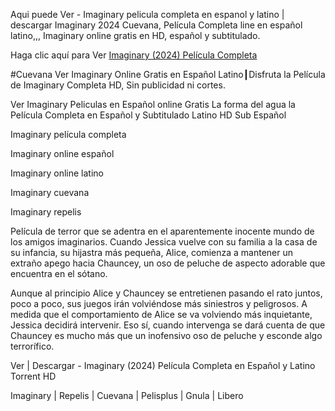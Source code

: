 Aqui puede Ver - Imaginary pelicula completa en espanol y latino | descargar Imaginary 2024 Cuevana, Película Completa line en español latino,,, Imaginary online gratis en HD, español y subtitulado.

Haga clic aquí para Ver [Imaginary (2024) Película Completa](https://movie-fest.xyz/movie/1125311/imaginary.html)

#Cuevana Ver Imaginary Online Gratis en Español Latino┃Disfruta la Película de Imaginary Completa HD, Sin publicidad ni cortes.

Ver Imaginary Peliculas en Español online Gratis La forma del agua la Película Completa en Español y Subtitulado Latino HD Sub Español

Imaginary película completa

Imaginary online español

Imaginary online latino

Imaginary cuevana

Imaginary repelis

Película de terror que se adentra en el aparentemente inocente mundo de los amigos imaginarios. Cuando Jessica vuelve con su familia a la casa de su infancia, su hijastra más pequeña, Alice, comienza a mantener un extraño apego hacia Chauncey, un oso de peluche de aspecto adorable que encuentra en el sótano.

Aunque al principio Alice y Chauncey se entretienen pasando el rato juntos, poco a poco, sus juegos irán volviéndose más siniestros y peligrosos. A medida que el comportamiento de Alice se va volviendo más inquietante, Jessica decidirá intervenir. Eso sí, cuando intervenga se dará cuenta de que Chauncey es mucho más que un inofensivo oso de peluche y esconde algo terrorífico.

Ver | Descargar - Imaginary (2024) Película Completa en Español y Latino Torrent HD

Imaginary | Repelis | Cuevana | Pelisplus | Gnula | Libero
